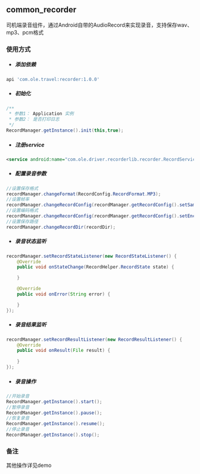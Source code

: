 ## **common_recorder**

司机端录音组件，通过Android自带的AudioRecord来实现录音，支持保存wav、mp3、pcm格式

### 使用方式

- ##### 添加依赖

```groovy
api 'com.ole.travel:recorder:1.0.0'
```

- ##### 初始化

```java
/**
 * 参数1： Application 实例
 * 参数2： 是否打印日志
 */
RecordManager.getInstance().init(this,true);
```

- ##### 注册service

```xml
<service android:name="com.ole.driver.recorderlib.recorder.RecordService" />
```

- ##### 配置录音参数

```java
//设置保存格式
recordManager.changeFormat(RecordConfig.RecordFormat.MP3);
//设置帧率
recordManager.changeRecordConfig(recordManager.getRecordConfig().setSampleRate(44100));
//设置编码格式
recordManager.changeRecordConfig(recordManager.getRecordConfig().setEncodingConfig(AudioFormat.ENCODING_PCM_16BIT));
//设置保存路径
recordManager.changeRecordDir(recordDir);
```

- ##### 录音状态监听

```java
recordManager.setRecordStateListener(new RecordStateListener() {
    @Override
    public void onStateChange(RecordHelper.RecordState state) {

    }

    @Override
    public void onError(String error) {

    }
});
```

- ##### 录音结果监听

```java
recordManager.setRecordResultListener(new RecordResultListener() {
    @Override
    public void onResult(File result) {
       
    }
});
```

- ##### 录音操作

```java
//开始录音
RecordManager.getInstance().start();
//暂停录音
RecordManager.getInstance().pause();
//恢复录音
RecordManager.getInstance().resume();
//停止录音
RecordManager.getInstance().stop();
```

### 备注

其他操作详见demo